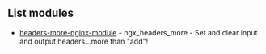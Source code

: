 
## List modules

* [headers-more-nginx-module](https://github.com/openresty/headers-more-nginx-module) - ngx_headers_more - Set and clear input and output headers...more than "add"!
